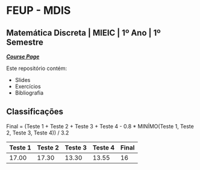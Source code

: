 # FEUP - MDIS

## Matemática Discreta | MIEIC | 1º Ano | 1º Semestre


[***Course Page***](https://sigarra.up.pt/feup/pt/ucurr_geral.ficha_uc_view?pv_ocorrencia_id=436426)


Este repositório contém:
- Slides
- Exercícios
- Bibliografia

## Classificações

Final = (Teste 1 + Teste 2 + Teste 3 + Teste 4 - 0.8 * MINÍMO(Teste 1, Teste 2, Teste 3, Teste 4)) / 3.2

| Teste 1 | Teste 2 | Teste 3 | Teste 4 | Final
|---|---|---|---|---
| 17.00 | 17.30 | 13.30 | 13.55 | 16
